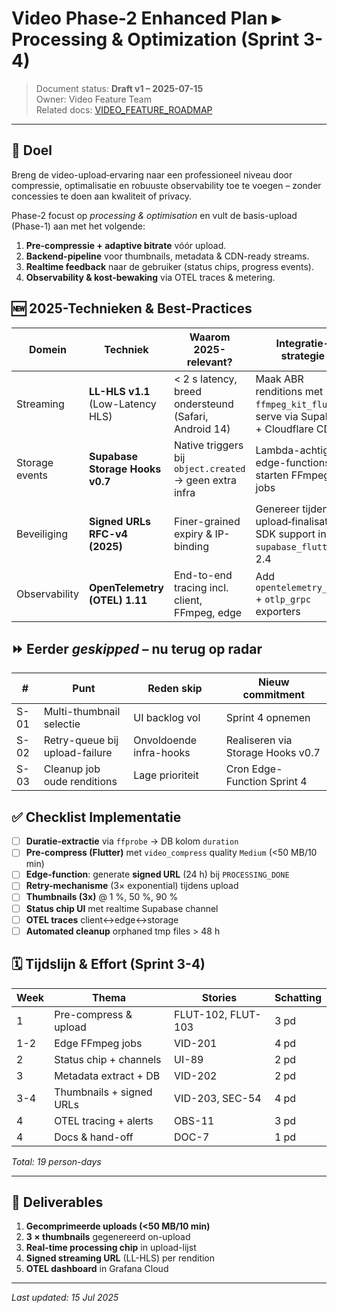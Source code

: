 # Video Phase-2 Enhanced Plan ▸ Processing & Optimization (Sprint 3-4)

> Document status: **Draft v1 – 2025-07-15**  
> Owner: Video Feature Team  
> Related docs: [VIDEO_FEATURE_ROADMAP](../../roadmaps/video/VIDEO_FEATURE_ROADMAP.md)

---

## 🎯 Doel
Breng de video-upload‐ervaring naar een professioneel niveau door compressie, optimalisatie en robuuste observability toe te voegen – zonder concessies te doen aan kwaliteit of privacy.

Phase-2 focust op _processing & optimisation_ en vult de basis-upload (Phase-1) aan met het volgende:

1. **Pre-compressie + adaptive bitrate** vóór upload.
2. **Backend-pipeline** voor thumbnails, metadata & CDN-ready streams.
3. **Realtime feedback** naar de gebruiker (status chips, progress events).
4. **Observability & kost-bewaking** via OTEL traces & metering.

## 🆕 2025-Technieken & Best-Practices

| Domein | Techniek | Waarom 2025-relevant? | Integratie-strategie |
| ------ | -------- | --------------------- | -------------------- |
| Streaming | **LL-HLS v1.1** (Low-Latency HLS) | < 2 s latency, breed ondersteund (Safari, Android 14) | Maak ABR renditions met `ffmpeg_kit_flutter`; serve via Supabase + Cloudflare CDN |
| Storage events | **Supabase Storage Hooks v0.7** | Native triggers bij `object.created` → geen extra infra | Lambda-achtige edge-functions starten FFmpeg jobs |
| Beveiliging | **Signed URLs RFC-v4 (2025)** | Finer-grained expiry & IP-binding | Genereer tijdens upload‐finalisatie; SDK support in `supabase_flutter` ≥ 2.4 |
| Observability | **OpenTelemetry (OTEL) 1.11** | End-to-end tracing incl. client, FFmpeg, edge | Add `opentelemetry_api` + `otlp_grpc` exporters |

## ⏩ Eerder _geskipped_ – nu terug op radar

| # | Punt | Reden skip | Nieuw commitment |
|---|------|------------|------------------|
| S-01 | Multi-thumbnail selectie | UI backlog vol | Sprint 4 opnemen |
| S-02 | Retry-queue bij upload-failure | Onvoldoende infra-hooks | Realiseren via Storage Hooks v0.7 |
| S-03 | Cleanup job oude renditions | Lage prioriteit | Cron Edge-Function Sprint 4 |

## ✅ Checklist Implementatie

- [ ] **Duratie-extractie** via `ffprobe` → DB kolom `duration`  
- [ ] **Pre-compress (Flutter)** met `video_compress` quality `Medium` (<50 MB/10 min)  
- [ ] **Edge-function**: generate **signed URL** (24 h) bij `PROCESSING_DONE`  
- [ ] **Retry-mechanisme** (3× exponential) tijdens upload  
- [ ] **Thumbnails (3x)** @ 1 %, 50 %, 90 %  
- [ ] **Status chip UI** met realtime Supabase channel  
- [ ] **OTEL traces** client↔edge↔storage  
- [ ] **Automated cleanup** orphaned tmp files > 48 h

## 🗓️ Tijdslijn & Effort (Sprint 3-4)

| Week | Thema | Stories | Schatting |
|------|-------|---------|-----------|
| 1 | Pre-compress & upload | FLUT-102, FLUT-103 | 3 pd |
| 1-2 | Edge FFmpeg jobs | VID-201 | 4 pd |
| 2 | Status chip + channels | UI-89 | 2 pd |
| 3 | Metadata extract + DB | VID-202 | 2 pd |
| 3-4 | Thumbnails + signed URLs | VID-203, SEC-54 | 4 pd |
| 4 | OTEL tracing + alerts | OBS-11 | 3 pd |
| 4 | Docs & hand-off | DOC-7 | 1 pd |

_Total: 19 person-days_

---

## 📌 Deliverables

1. **Gecomprimeerde uploads (<50 MB/10 min)**
2. **3 × thumbnails** gegenereerd on-upload
3. **Real-time processing chip** in upload-lijst
4. **Signed streaming URL** (LL-HLS) per rendition
5. **OTEL dashboard** in Grafana Cloud

---

_Last updated: 15 Jul 2025_
